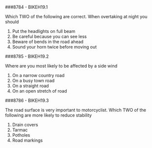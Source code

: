 ###8784 - BIKEH19.1

Which TWO of the following are correct. When overtaking at night you should

1.  Put the headlights on full beam 
2.  Be careful because you can see less 
3.  Beware of bends in the road ahead 
4.  Sound your horn twice before moving out 


###8785 - BIKEH19.2

Where are you most likely to be affected by a side wind

1.  On a narrow country road 
2.  On a busy town road 
3.  On a straight road 
4.  On an open stretch of road


###8786 - BIKEH19.3

The road surface is very important to motorcyclist. Which TWO of the following are more likely to reduce stability

1.  Drain covers 
2.  Tarmac 
3.  Potholes 
4.  Road markings 


